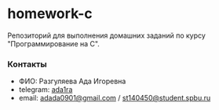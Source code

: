 # homework-c

Репозиторий для выполнения домашних заданий по курсу "Программирование на C".

### Контакты
- ФИО: Разгуляева Ада Игоревна
- telegram: [ada1ra](https://t.me/ada1ra)
- email: adada0901@gmail.com / st140450@student.spbu.ru
